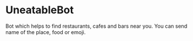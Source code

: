 # UneatableBot

Bot which helps to find restaurants, cafes and bars near you.
You can send name of the place, food or emoji.
